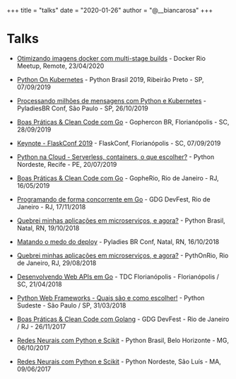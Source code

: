 +++
title = "talks"
date = "2020-01-26"
author = "@__biancarosa"
+++

# Talks

- [Otimizando imagens docker com multi-stage builds](https://slides.com/bianca_rosa/otimizando-imagens-docker-com-multi-stage-builds) - Docker Rio Meetup, Remote, 23/04/2020

- [Python On Kubernetes](https://slides.com/bianca_rosa/python-on-kubernetes#/) - Python Brasil 2019, Ribeirão Preto - SP, 07/09/2019

- [Processando milhões de mensagens com Python e Kubernetes](https://slides.com/bianca_rosa/consumindo-msgs-python-k8s#/) - PyladiesBR Conf, São Paulo - SP, 26/10/2019

- [Boas Práticas & Clean Code com Go](https://slides.com/bianca_rosa/go-clean-code#/) - Gophercon BR, Florianópolis - SC, 28/09/2019

- [Keynote - FlaskConf 2019](https://slides.com/bianca_rosa/flaskconf2o1i#/) - FlaskConf, Florianópolis - SC, 07/09/2019

- [Python na Cloud - Serverless, containers, o que escolher?](http://biancarosa.com.br/slides/python-na-cloud.html) - Python Nordeste, Recife - PE, 20/07/2019

- [Boas Práticas & Clean Code com Go](http://biancarosa.com.br/slides/go-clean-code-2.html) - GopheRio, Rio de Janeiro - RJ, 16/05/2019

- [Programando de forma concorrente em Go](http://biancarosa.com.br/slides/concorrencia-go.html) - GDG DevFest, Rio de Janeiro - RJ, 17/11/2018

- [Quebrei minhas aplicações em microserviços, e agora?](http://biancarosa.com.br/slides/microservicos-pybr.html) - Python Brasil, Natal, RN, 19/10/2018

- [Matando o medo do deploy](http://biancarosa.com.br/slides/microservicos.html) - Pyladies BR Conf, Natal, RN, 16/10/2018

- [Quebrei minhas aplicações em microserviços, e agora?](http://biancarosa.com.br/slides/microservicos.html) - PythOnRio, Rio de Janeiro, RJ, 29/08/2018

- [Desenvolvendo Web APIs em Go](http://biancarosa.com.br/slides/tdc-go-web-apis.html) - TDC Florianópolis - Florianópolis / SC, 21/04/2018

- [Python Web Frameworks - Quais são e como escolher!](http://biancarosa.com.br/slides/web-frameworks-pyse-2018.html) - Python Sudeste - São Paulo / SP, 31/03/2018

- [Boas Práticas & Clean Code com Golang](http://biancarosa.com.br/slides/go-clean-code.html) - GDG DevFest - Rio de Janeiro / RJ - 26/11/2017

- [Redes Neurais com Python e Scikit](http://biancarosa.com.br/slides/pybr-2017.html) - Python Brasil, Belo Horizonte - MG, 06/10/2017

- [Redes Neurais com Python e Scikit](http://biancarosa.com.br/slides/redes-neurais.html) - Python Nordeste, São Luís - MA, 09/06/2017
